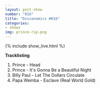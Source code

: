 ```yaml
---
layout: post-show
number: "016"
title: "Disconomics #016"
categories:
- shows
img: prince-rip.png
---
```


{% include show_live.html %}

**Tracklisting**

1. Prince - Head
1. Prince -  It's Gonna Be a Beautiful Night
1. Billy Paul - Let The Dollars Circulate
1. Papa Wemba - Esclave (Real World Gold)
